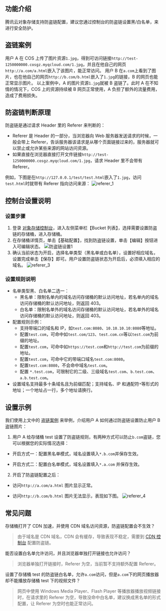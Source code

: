## 功能介绍
腾讯云对象存储支持防盗链配置，建议您通过控制台的防盗链设置黑/白名单，来进行安全防护。
<span id="盗链案例"></span>
## 盗链案例
用户 A 在 COS 上传了图片资源`1.jpg`，得到可访问链接`http://test-1250000000.cosgz.myqcloud.com/1.jpg`，并且在他自己的网页`http://a.com/a.html`嵌入了该图片，能正常访问。
用户 B 在`a.com`上看到了图片，也在他自己的网页`http://b.com/b.html`嵌入了`1.jpg`的链接，B 的网页也能正常显示图片。
以上案例中，A 的图片资源`1.jpg`就被 B 盗链了。此时 A 在不知情的情况下，COS 上的资源持续被 B 网页正常使用，A 负担了额外的流量费用，造成了费用损失。 

## 防盗链判断原理
防盗链是通过请求 Header 里的 Referer 来判断的：
-  Referer 是 Header 的一部分，当浏览器向 Web 服务器发送请求的时候，一般会带上 Referer，告诉服务器该请求是从哪个页面链接过来的，服务器就可以禁止或允许某些来源的网站访问资源。
-  如果直接在浏览器直接打开文件链接`http://test-1250000000.cosgz.myqcloud.com/1.jpg`，请求 Header 里不会带有 Referer。

例如，下图是在`http://127.0.0.1/test/test.html`嵌入了`1.jpg`，访问`test.html`时就带有 Referer 指向访问来源：
![referer_1](//mc.qcloudimg.com/static/img/f000c8ee64ae569f08680c495ddb1b7b/image.png)
## 控制台设置说明
### 设置步骤
1. 登录 [对象存储控制台](https://console.cloud.tencent.com/cos5/index)，进入左侧菜单栏【Bucket 列表】，选择需要设置防盗链的存储桶，进入存储桶。 
2. 在存储桶详情页，单击【基础配置】，找到防盗链设置，单击【编辑】按钮进入可编辑状态。
![防盗链设置1](//mc.qcloudimg.com/static/img/3d76b7e130d8917a41c4b2b7e8b1a730/image.png)
3. 确认当前状态为开启，选择名单类型（黑名单或白名单），设置好相应域名，设置完成单击【保存】即可。用户设置防盗链状态为开启后，必须填入相应的域名。
![referer_3](//mc.qcloudimg.com/static/img/14919513b487b1bac4a6617618e6de78/image.png)

### 设置规则说明
-  名单类型黑、白名单二选一：
    * 黑名单：限制名单内的域名访问存储桶的默认访问地址，若名单内的域名访问存储桶的默认访问地址，则返回 403。
    * 白名单：限制名单外的域名访问存储桶的默认访问地址，若名单外的域名访问存储桶的默认访问地址，则返回 403。
- 配置规则示例：
    * 支持带端口的域名和 IP，如`test.com:8080`、`10.10.10.10:8080`等地址。
    * 配置`test.com`，可命中如`test.com/123`、`test.com.cn`等以`test.com`为前缀的地址。
    * 配置`test.com`，可命中如`https://test.com`和`http://test.com`为前缀的地址。
    * 配置`test.com`，可命中它的带端口域名`test.com:8080`。 
    * 配置`test.com:8080`，不会命中域名`test.com`。
    * 配置 `*.test.com`，可限制它的二级、三级域名`test.com`、`b.test.com`、`a.b.test.com`。
- 设置域名支持最多十条域名且为前缀匹配；支持域名、IP 和通配符`*`等形式的地址；一个地址占一行，多个地址请换行。

## 设置示例
我们使用上文中的 [盗链案例](#盗链案例) 来举例，介绍用户 A 如何通过防盗链设置防止用户 B 盗链图片：
1. 用户 A 给存储桶 test 设置了防盗链规则，有两种方式可以防止`b.com`盗链，您可以根据您的实际情况选择：
 - 开启方式一：配置黑名单模式，域名设置填入`*.b.com`并保存生效。

 - 开启方式二：配置白名单模式，域名设置填入`*.a.com` 并保存生效。
2. 开启了防盗链配置之后：
 - 访问`http://a.com/a.html` 图片显示正常。

 - 访问`http://b.com/b.html`  图片无法显示，表现如下图。
![referer_4](//mc.qcloudimg.com/static/img/e58fab402a31ccc903ee3941dbb08eee/image.png)

## 常见问题
存储桶打开了 CDN 加速，并使用 CDN 域名访问资源，防盗链配置会不生效？
> 由于域名是 CDN 域名，CDN 会有缓存，导致表现不稳定，需要到 [CDN 控制台](https://console.cloud.tencent.com/cdn) 配置防盗链。

能否设置白名单允许访问，并且浏览器单独打开链接也允许访问？
> 浏览器单独打开链接时，Referer 为空，当前暂不支持额外配置 Referer。

设置了存储桶 test 的防盗链白名单，允许`a.com`访问，但是`a.com`下的网页播放器却不能播放存储桶 test 下的视频文件？
> 网页中使用 Windows Media Player、Flash Player 等播放器播放视频链接时，在请求里的 Referer 为空，导致没命中白名单，建议换成黑名单的形式配置，让 Referer 为空时也能正常访问。
